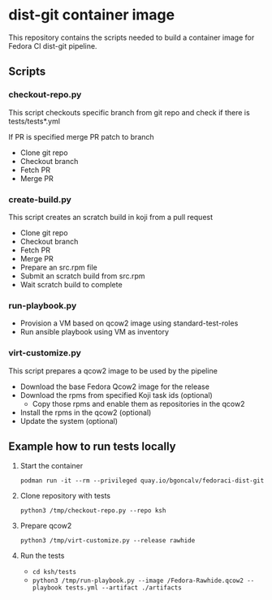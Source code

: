 # dist-git container image

This repository contains the scripts needed to build a container image for Fedora CI dist-git pipeline.

## Scripts

### checkout-repo.py

This script checkouts specific branch from git repo and check if there is tests/tests*.yml

If PR is specified merge PR patch to branch

* Clone git repo
* Checkout branch
* Fetch PR
* Merge PR

### create-build.py

This script creates an scratch build in koji from a pull request

* Clone git repo
* Checkout branch
* Fetch PR
* Merge PR
* Prepare an src.rpm file
* Submit an scratch build from src.rpm
* Wait scratch build to complete

### run-playbook.py

* Provision a VM based on qcow2 image using standard-test-roles
* Run ansible playbook using VM as inventory

### virt-customize.py

This script prepares a qcow2 image to be used by the pipeline

* Download the base Fedora Qcow2 image for the release
* Download the rpms from specified Koji task ids (optional)
    * Copy those rpms and enable them as repositories in the qcow2
* Install the rpms in the qcow2 (optional)
* Update the system (optional)

## Example how to run tests locally

1. Start the container

    `podman run -it --rm --privileged quay.io/bgoncalv/fedoraci-dist-git`

2. Clone repository with tests

    `python3 /tmp/checkout-repo.py --repo ksh`

3. Prepare qcow2

    `python3 /tmp/virt-customize.py --release rawhide`

4. Run the tests
    * `cd ksh/tests`
    * `python3 /tmp/run-playbook.py --image /Fedora-Rawhide.qcow2 --playbook tests.yml --artifact ./artifacts`
